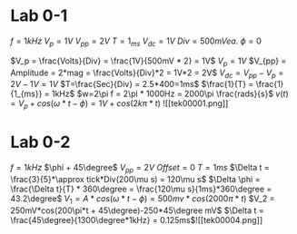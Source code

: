 # Lab 0-1
$f = 1kHz$
$V_p = 1V$
$V_{pp} = 2V$
$T = 1_{ms}$
$V_{dc} = 1V$
$Div = 500mV ea.$
$\phi = 0$

$V_p = \frac{Volts}{Div} = \frac{1V}{500mV * 2} = 1V$
$V_p = 1V$
$V_{pp} = Amplitude = 2*mag = \frac{Volts}{Div}*2 = 1V*2 = 2V$
$V_{dc} = V_{pp} - V_p = 2V - 1V = 1V$
$T=\frac{Sec}{Div} = 2.5*400=1ms$
$\frac{1}{T} = \frac{1}{1_{ms}} = 1kHz$
$w=2\pi f = 2\pi * 1000Hz = 2000\pi \frac{rads}{s}$
$v(t) = V_p + cos(\omega*t - \phi)= 1V + cos(2k\pi*t)$
![[tek00001.png]]
# Lab 0-2
$f = 1kHz$
$\phi + 45\degree$
$V_{pp} = 2V$
$Offset = 0$
$T = 1ms$
$\Delta t = \frac{3}{5}*\approx tick*Div(200\mu s) = 120\mu s$
$\Delta \phi = \frac{\Delta t}{T} * 360\degree = \frac{120\mu s}{1ms}*360\degree = 43.2\degree$
$V_1 = A*cos(\omega*t - \phi) = 500mv*cos(2000\pi*t)$
$V_2 = 250mV*cos(200\pi*t + 45\degree)-250*45\degree mV$
$\Delta t = \frac{45\degree}{1300\degree*1kHz} = 0.125ms$![[tek00004.png]]